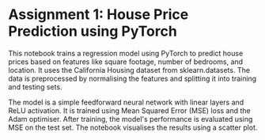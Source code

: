 # Assignment 1: House Price Prediction using PyTorch

This notebook trains a regression model using PyTorch to predict house prices based on features like square footage, number of bedrooms, and location. It uses the California Housing dataset from sklearn.datasets. The data is preprocessed by normalising the features and splitting it into training and testing sets.

The model is a simple feedforward neural network with linear layers and ReLU activation. It is trained using Mean Squared Error (MSE) loss and the Adam optimiser. After training, the model's performance is evaluated using MSE on the test set. The notebook visualises the results using a scatter plot.
